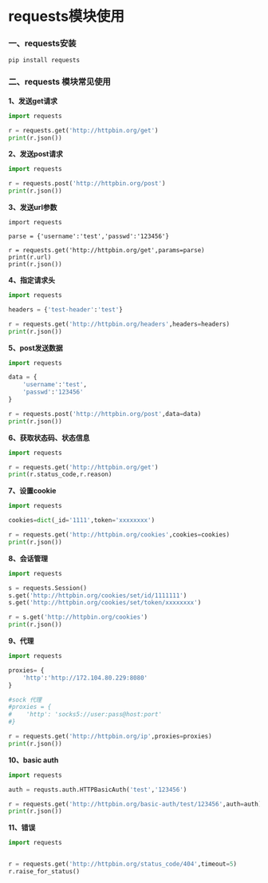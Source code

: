 # requests模块使用

### 一、requests安装

```
pip install requests
```



### 二、requests 模块常见使用

**1、发送get请求**

```python
import requests

r = requests.get('http://httpbin.org/get')
print(r.json())
```



**2、发送post请求**

```python
import requests

r = requests.post('http://httpbin.org/post')
print(r.json())

```



**3、发送url参数**

```
import requests

parse = {'username':'test','passwd':'123456'}

r = requests.get('http://httpbin.org/get',params=parse)
print(r.url)
print(r.json())
```



**4、指定请求头**

```python
import requests

headers = {'test-header':'test'}

r = requests.get('http://httpbin.org/headers',headers=headers)
print(r.json())
```



**5、post发送数据**

```python
import requests

data = {
    'username':'test',
    'passwd':'123456'
}

r = requests.post('http://httpbin.org/post',data=data)
print(r.json())
```



**6、获取状态码、状态信息**

```python
import requests

r = requests.get('http://httpbin.org/get')
print(r.status_code,r.reason)
```



**7、设置cookie**

```python
import requests

cookies=dict(_id='1111',token='xxxxxxxx')

r = requests.get('http://httpbin.org/cookies',cookies=cookies)
print(r.json())
```



**8、会话管理**

```python
import requests

s = requests.Session()
s.get('http://httpbin.org/cookies/set/id/1111111')
s.get('http://httpbin.org/cookies/set/token/xxxxxxxx')

r = s.get('http://httpbin.org/cookies')
print(r.json())
```



**9、代理**

```python
import requests

proxies= {
    'http':'http://172.104.80.229:8080'
}

#sock 代理
#proxies = {
#    'http': 'socks5://user:pass@host:port'
#}

r = requests.get('http://httpbin.org/ip',proxies=proxies)
print(r.json())
```



**10、basic auth**

```python
import requests

auth = requsts.auth.HTTPBasicAuth('test','123456')

r = requests.get('http://httpbin.org/basic-auth/test/123456',auth=auth)
print(r.json())

```

**11、错误**

```python
import requests


r = requests.get('http://httpbin.org/status_code/404',timeout=5)
r.raise_for_status()
```


